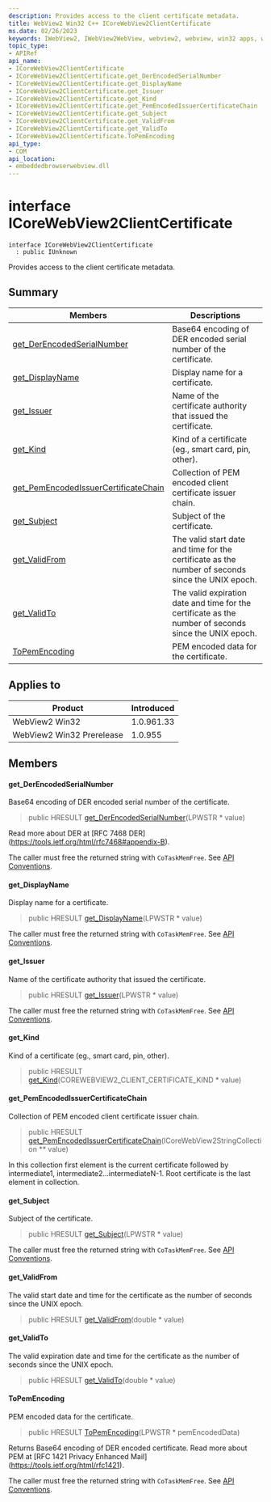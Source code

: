 ```yaml
---
description: Provides access to the client certificate metadata.
title: WebView2 Win32 C++ ICoreWebView2ClientCertificate
ms.date: 02/26/2023
keywords: IWebView2, IWebView2WebView, webview2, webview, win32 apps, win32, edge, ICoreWebView2, ICoreWebView2Controller, browser control, edge html, ICoreWebView2ClientCertificate
topic_type: 
- APIRef
api_name:
- ICoreWebView2ClientCertificate
- ICoreWebView2ClientCertificate.get_DerEncodedSerialNumber
- ICoreWebView2ClientCertificate.get_DisplayName
- ICoreWebView2ClientCertificate.get_Issuer
- ICoreWebView2ClientCertificate.get_Kind
- ICoreWebView2ClientCertificate.get_PemEncodedIssuerCertificateChain
- ICoreWebView2ClientCertificate.get_Subject
- ICoreWebView2ClientCertificate.get_ValidFrom
- ICoreWebView2ClientCertificate.get_ValidTo
- ICoreWebView2ClientCertificate.ToPemEncoding
api_type:
- COM
api_location:
- embeddedbrowserwebview.dll
---
```


# interface ICoreWebView2ClientCertificate

```
interface ICoreWebView2ClientCertificate
  : public IUnknown
```

Provides access to the client certificate metadata.

## Summary

 Members                        | Descriptions
--------------------------------|---------------------------------------------
[get_DerEncodedSerialNumber](#get_derencodedserialnumber) | Base64 encoding of DER encoded serial number of the certificate.
[get_DisplayName](#get_displayname) | Display name for a certificate.
[get_Issuer](#get_issuer) | Name of the certificate authority that issued the certificate.
[get_Kind](#get_kind) | Kind of a certificate (eg., smart card, pin, other).
[get_PemEncodedIssuerCertificateChain](#get_pemencodedissuercertificatechain) | Collection of PEM encoded client certificate issuer chain.
[get_Subject](#get_subject) | Subject of the certificate.
[get_ValidFrom](#get_validfrom) | The valid start date and time for the certificate as the number of seconds since the UNIX epoch.
[get_ValidTo](#get_validto) | The valid expiration date and time for the certificate as the number of seconds since the UNIX epoch.
[ToPemEncoding](#topemencoding) | PEM encoded data for the certificate.

## Applies to

Product                         | Introduced
--------------------------------|---------------------------------------------
WebView2 Win32            |    1.0.961.33
WebView2 Win32 Prerelease |    1.0.955

## Members

#### get_DerEncodedSerialNumber

Base64 encoding of DER encoded serial number of the certificate.

> public HRESULT [get_DerEncodedSerialNumber](#get_derencodedserialnumber)(LPWSTR * value)

Read more about DER at [RFC 7468 DER] (https://tools.ietf.org/html/rfc7468#appendix-B).

The caller must free the returned string with `CoTaskMemFree`. See [API Conventions](/microsoft-edge/webview2/concepts/win32-api-conventions#strings).

#### get_DisplayName

Display name for a certificate.

> public HRESULT [get_DisplayName](#get_displayname)(LPWSTR * value)

The caller must free the returned string with `CoTaskMemFree`. See [API Conventions](/microsoft-edge/webview2/concepts/win32-api-conventions#strings).

#### get_Issuer

Name of the certificate authority that issued the certificate.

> public HRESULT [get_Issuer](#get_issuer)(LPWSTR * value)

The caller must free the returned string with `CoTaskMemFree`. See [API Conventions](/microsoft-edge/webview2/concepts/win32-api-conventions#strings).

#### get_Kind

Kind of a certificate (eg., smart card, pin, other).

> public HRESULT [get_Kind](#get_kind)(COREWEBVIEW2_CLIENT_CERTIFICATE_KIND * value)

#### get_PemEncodedIssuerCertificateChain

Collection of PEM encoded client certificate issuer chain.

> public HRESULT [get_PemEncodedIssuerCertificateChain](#get_pemencodedissuercertificatechain)(ICoreWebView2StringCollection ** value)

In this collection first element is the current certificate followed by intermediate1, intermediate2...intermediateN-1. Root certificate is the last element in collection.

#### get_Subject

Subject of the certificate.

> public HRESULT [get_Subject](#get_subject)(LPWSTR * value)

The caller must free the returned string with `CoTaskMemFree`. See [API Conventions](/microsoft-edge/webview2/concepts/win32-api-conventions#strings).

#### get_ValidFrom

The valid start date and time for the certificate as the number of seconds since the UNIX epoch.

> public HRESULT [get_ValidFrom](#get_validfrom)(double * value)

#### get_ValidTo

The valid expiration date and time for the certificate as the number of seconds since the UNIX epoch.

> public HRESULT [get_ValidTo](#get_validto)(double * value)

#### ToPemEncoding

PEM encoded data for the certificate.

> public HRESULT [ToPemEncoding](#topemencoding)(LPWSTR * pemEncodedData)

Returns Base64 encoding of DER encoded certificate. Read more about PEM at [RFC 1421 Privacy Enhanced Mail] (https://tools.ietf.org/html/rfc1421).

The caller must free the returned string with `CoTaskMemFree`. See [API Conventions](/microsoft-edge/webview2/concepts/win32-api-conventions#strings).

